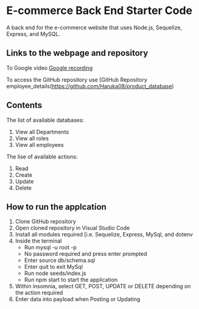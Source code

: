 # E-commerce Back End Starter Code
A back end for the e-commerce website that uses Node.js, Sequelize, Express, and MySQL.

## Links to the webpage and repository

To Google video [Google recording](https://drive.google.com/file/d/1hd2xsEv3fsgCRzo6H0pHhJa8-XfriAIh/view)

To access the GitHub repository use [GitHub Repository employee_details(https://github.com/Haruka08/product_database)

## Contents

The list of available databases:

1. View all Departments
2. View all roles
3. View all employees

The lise of available actions:

1. Read
2. Create
3. Update
4. Delete

## How to run the applcation
1. Clone GitHub repository
2. Open cloned repository in Visual Studio Code
3. Install all modules required [i.e. Sequelize, Express, MySql, and dotenv
4. Inside the terminal
    - Run mysql -u root -p
    - No password required and press enter prompted
    - Enter source db/schema.sql
    - Enter quit to exit MySql
    - Run node seeds/index.js
    - Run npm start to start the application
3. Within insomnia, select GET, POST, UPDATE or DELETE depending on the action required
4. Enter data into payload when Posting or Updating
